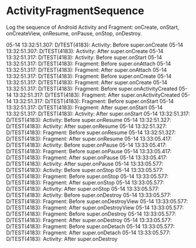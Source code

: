 ActivityFragmentSequence
========================

Log the sequence of Android Activity and Fragment: onCreate, onStart, onCreateView, onResume, onPause, onStop, onDestroy.


05-14 13:32:51.307: D/TEST(4183): Activity: Before super.onCreate
05-14 13:32:51.307: D/TEST(4183): Activity: After  super.onCreate
05-14 13:32:51.317: D/TEST(4183): Activity: Before super.onStart
05-14 13:32:51.317: D/TEST(4183): Fragment: Before super.onAttach
05-14 13:32:51.317: D/TEST(4183): Fragment: After  super.onAttach
05-14 13:32:51.317: D/TEST(4183): Fragment: Before super.onCreate
05-14 13:32:51.317: D/TEST(4183): Fragment: After  super.onCreate
05-14 13:32:51.317: D/TEST(4183): Fragment: Before super.onActivityCreated
05-14 13:32:51.317: D/TEST(4183): Fragment: After  super.onActivityCreated
05-14 13:32:51.317: D/TEST(4183): Fragment: Before super.onStart
05-14 13:32:51.317: D/TEST(4183): Fragment: After  super.onStart
05-14 13:32:51.317: D/TEST(4183): Activity: After  super.onStart
05-14 13:32:51.317: D/TEST(4183): Activity: Before super.onResume
05-14 13:32:51.327: D/TEST(4183): Activity: After  super.onResume
05-14 13:32:51.327: D/TEST(4183): Fragment: Before super.onResume
05-14 13:32:51.327: D/TEST(4183): Fragment: After  super.onResume
05-14 13:33:05.417: D/TEST(4183): Activity: Before super.onPause
05-14 13:33:05.417: D/TEST(4183): Fragment: Before super.onPause
05-14 13:33:05.417: D/TEST(4183): Fragment: After  super.onPause
05-14 13:33:05.417: D/TEST(4183): Activity: After  super.onPause
05-14 13:33:05.577: D/TEST(4183): Activity: Before super.onStop
05-14 13:33:05.577: D/TEST(4183): Fragment: Before super.onStop
05-14 13:33:05.577: D/TEST(4183): Fragment: After  super.onStop
05-14 13:33:05.577: D/TEST(4183): Activity: After  super.onStop
05-14 13:33:05.577: D/TEST(4183): Activity: Before super.onDestroy
05-14 13:33:05.577: D/TEST(4183): Fragment: Before super.onDestroyView
05-14 13:33:05.577: D/TEST(4183): Fragment: After  super.onDestroyView
05-14 13:33:05.577: D/TEST(4183): Fragment: Before super.onDestroy
05-14 13:33:05.577: D/TEST(4183): Fragment: After  super.onDestroy
05-14 13:33:05.577: D/TEST(4183): Fragment: Before super.onDetach
05-14 13:33:05.577: D/TEST(4183): Fragment: After  super.onDetach
05-14 13:33:05.577: D/TEST(4183): Activity: After  super.onDestroy
